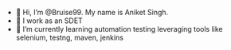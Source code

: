 - 👋 Hi, I’m @Bruise99. My name is Aniket Singh.
- 👀 I work as an SDET
- 🌱 I’m currently learning automation testing leveraging tools like selenium, testng, maven, jenkins


<!---
Bruise99/Bruise99 is a ✨ special ✨ repository because its `README.md` (this file) appears on your GitHub profile.
You can click the Preview link to take a look at your changes.
--->
